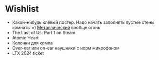 # Wishlist

* Какой-нибудь клёвый постер. Надо начать заполнять пустые стены комнаты =) [Металлический](https://displate.com) вообще огонь
* The Last of Us: Part 1 on Steam
* Atomic Heart
* Колонки для компа
* Over-ear или on-ear наушники с норм микрофоном
* LTX 2024 ticket
